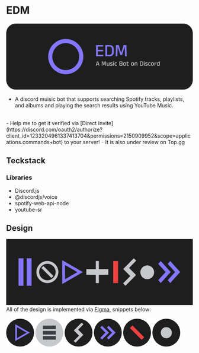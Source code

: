 # EDM

![header](./src/assets/header.png)
</br>
- A discord muisic bot that supports searching Spotify tracks, playlists, and albums and playing the search results using YouTube Music.
</br>
- Help me to get it verified via [Direct Invite](https://discord.com/oauth2/authorize?client_id=1233204961337413704&permissions=2150909952&scope=applications.commands+bot) to your server!
- It is also under review on Top.gg

## Teckstack

### Libraries

- Discord.js
- @discordjs/voice
- spotify-web-api-node
- youtube-sr

## Design

![banner](./src/assets/banner.png)
</br>
All of the design is implemented via [Figma](https://www.figma.com/file/gGsq12IPP7y7EUTlttVfgI/EDM?type=design&mode=design&t=fZaiR7ccPyIU5ZAu-1), snippets below:
</br></br>
<img src="./src/assets/icons/stopped.png" alt="stopped" width="75"/>
<img src="./src/assets/icons/queue.png" alt="queue" width="75"/>
<img src="./src/assets/icons/shuffle.png" alt="shuffle" width="75"/>
<img src="./src/assets/icons/skip.png" alt="skip" width="75"/>
<img src="./src/assets/icons/error.png" alt="error" width="75"/>
<img src="./src/assets/icons/empty.png" alt="empty" width="75"/>
